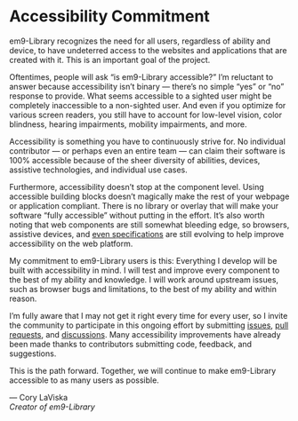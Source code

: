 # Accessibility Commitment

em9-Library recognizes the need for all users, regardless of ability and device, to have undeterred access to the websites and applications that are created with it. This is an important goal of the project.

Oftentimes, people will ask “is em9-Library accessible?” I’m reluctant to answer because accessibility isn’t binary — there’s no simple “yes” or “no” response to provide. What seems accessible to a sighted user might be completely inaccessible to a non-sighted user. And even if you optimize for various screen readers, you still have to account for low-level vision, color blindness, hearing impairments, mobility impairments, and more.

Accessibility is something you have to continuously strive for. No individual contributor — or perhaps even an entire team — can claim their software is 100% accessible because of the sheer diversity of abilities, devices, assistive technologies, and individual use cases.

Furthermore, accessibility doesn’t stop at the component level. Using accessible building blocks doesn’t magically make the rest of your webpage or application compliant. There is no library or overlay that will make your software “fully accessible” without putting in the effort. It’s also worth noting that web components are still somewhat bleeding edge, so browsers, assistive devices, and [even specifications](https://wicg.github.io/aom/spec/) are still evolving to help improve accessibility on the web platform.

My commitment to em9-Library users is this: Everything I develop will be built with accessibility in mind. I will test and improve every component to the best of my ability and knowledge. I will work around upstream issues, such as browser bugs and limitations, to the best of my ability and within reason.

I’m fully aware that I may not get it right every time for every user, so I invite the community to participate in this ongoing effort by submitting [issues](https://github.com/em9-style/em9/issues?q=is%3Aissue+is%3Aopen+label%3Aa11y), [pull requests](https://github.com/em9-style/em9/pulls?q=is%3Aopen+is%3Apr+label%3Aa11y), and [discussions](https://github.com/em9-style/em9/discussions). Many accessibility improvements have already been made thanks to contributors submitting code, feedback, and suggestions.

This is the path forward. Together, we will continue to make em9-Library accessible to as many users as possible.

— Cory LaViska<br>
_Creator of em9-Library_

